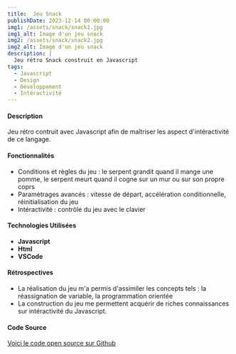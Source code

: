 ```yaml
---
title:  Jeu Snack
publishDate: 2023-12-14 00:00:00
img1: /assets/snack/snack1.jpg
img1_alt: Image d'un jeu snack
img2: /assets/snack/snack2.jpg
img2_alt: Image d'un jeu snack
description: |
  Jeu rétro Snack construit en Javascript
tags:
  - Javascript
  - Design
  - Développement
  - Intéractivité
---
```


#### Description
Jeu rétro contruit avec Javascript afin de maîtriser les aspect d'intéractivité de ce langage.

#### Fonctionnalités

- Conditions et règles du jeu : le serpent grandit quand il mange une pomme, le serpent meurt quand il cogne sur un mur ou sur son propre coprs
- Paramètrages avancés : vitesse de départ, accélération conditionnelle, réinitialisation du jeu
- Intéractivité : contrôle du jeu avec le clavier

#### Technologies Utilisées

- **Javascript**
- **Html**
- **VSCode**

#### Rétrospectives

- La réalisation du jeu m'a permis d'assimiler les concepts tels : la réassignation de variable, la programmation orientée
- La construction du jeu me permettent acquérir de riches connaissances sur intéractivité du Javascript.


#### Code Source

<a href="https://github.com/Humanidealife/snack-js" target="_blank">Voici le code open source sur Github</a>
